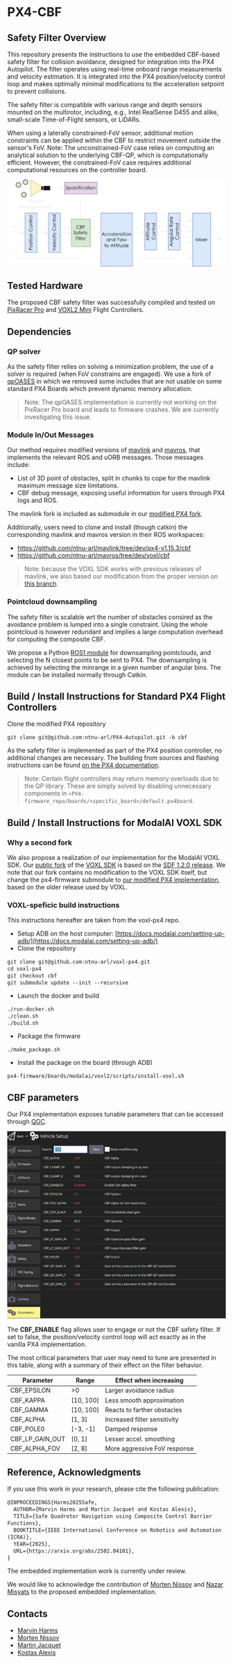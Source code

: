 # PX4-CBF

## Safety Filter Overview

This repository presents the instructions to use the embedded CBF-based safety filter for collision avoidance, designed for integration into the PX4 Autopilot.
The filter operates using real-time onboard range measurements and velocity estimation.
It is integrated into the PX4 position/velocity control loop and makes optimally minimal modifications to the acceleration setpoint to prevent collisions.

The safety filter is compatible with various range and depth sensors mounted on the multirotor, including, e.g., Intel RealSense D455 and alike, small-scale Time-of-Flight sensors, or LiDARs.

When using a laterally constrained-FoV sensor, additional motion constraints can be applied within the CBF to restrict movement outside the sensor's FoV.
Note: The unconstrained-FoV case relies on computing an analytical solution to the underlying CBF-QP, which is computationally efficient.
However, the constrained-FoV case requires additional computational resources on the controller board.

![Overview of the modified PX4 control cascade](resources/architecture.png)

## Tested Hardware

The proposed CBF safety filter was successfully compiled and tested on [PixRacer Pro](https://mrobotics.io/docs/pixracer-pro/) and [VOXL2 Mini](https://www.modalai.com/products/voxl-2-mini) Flight Controllers.

## Dependencies

### QP solver

As the safety filter relies on solving a minimization problem, the use of a solver is required (when FoV constrains are engaged).
We use a fork of [qpOASES](https://github.com/ntnu-arl/qpOASES/tree/dev/cbf) in which we removed some includes that are not usable on some standard PX4 Boards which prevent dynamic memory allocation.

> Note: The qpOASES implementation is currently not working on the PixRacer Pro board and leads to firmware crashes. We are currently investigating this issue.

### Module In/Out Messages

Our method requires modified versions of [mavlink](https://github.com/mavlink/mavlink) and [mavros](https://github.com/mavlink/mavros), that implements the relevant ROS and uORB messages.
Those messages include:
* List of 3D point of obstacles, split in chunks to cope for the mavlink maximum message size limitations.
* CBF debug message, exposing useful information for users through PX4 logs and ROS.

The mavlink fork is included as submodule in our [modified PX4 fork](https://github.com/ntnu-arl/PX4-Autopilot/tree/cbf).

Additionally, users need to clone and install (though catkin) the corresponding mavlink and mavros version in their ROS workspaces:
* https://github.com/ntnu-arl/mavlink/tree/dev/px4-v1.15.3/cbf
* https://github.com/ntnu-arl/mavros/tree/dev/voxl/cbf

> Note: because the VOXL SDK works with previous releases of mavlink, we also based our modification from the proper version on [this branch](https://github.com/ntnu-arl/mavlink/tree/dev/voxl/cbf).

### Pointcloud downsampling

The safety filter is scalable wrt the number of obstacles consired as the avoidance problem is lumped into a single constraint.
Using the whole pointcloud is however redundant and implies a large computation overhead for computing the composite CBF.

We propose a Python [ROS1 module](https://github.com/ntnu-arl/cbf_pc_selector) for downsampling pointclouds, and selecting the N closest points to be sent to PX4.
The downsampling is achieved by selecting the minrange in a given number of angular bins.
The module can be installed normally through Catkin.

## Build / Install Instructions for Standard PX4 Flight Controllers

Clone the modified PX4 repository
```
git clone git@github.com:ntnu-arl/PX4-Autopilot.git -b cbf
```

As the safety filter is implemented as part of the PX4 position controller, no additional changes are necessary.
The building from sources and flashing instructions can be found [on the PX4 documentation](https://docs.px4.io/main/en/dev_setup/building_px4.html).

> Note: Certain flight controllers may return memory overloads due to the QP library.
These are simply solved by disabling unnecessary components in `<PX4-firmware_repo/boards/<specific_board>/default.px4board`.

## Build / Install Instructions for ModalAI VOXL SDK

### Why a second fork

We also propose a realization of our implementation for the ModalAI VOXL SDK.
Our [public fork](https://github.com/ntnu-arl/voxl-px4/tree/cbf) of the [VOXL SDK](https://gitlab.com/voxl-public/voxl-sdk/services/voxl-px4) is based on the [SDF 1.2.0 release](https://gitlab.com/voxl-public/voxl-sdk/services/voxl-px4/-/tags/sdk-1.2.0).
We note that our fork contains no modification to the VOXL SDK itself, but change the px4-firmware submodule to [our modified PX4 implementation](https://github.com/ntnu-arl/modalai-px4-firmware), based on the older release used by VOXL.

### VOXL-speficic build instructions

This instructions hereafter are taken from the voxl-px4 repo.

* Setup ADB on the host computer: [https://docs.modalai.com/setting-up-adb/](https://docs.modalai.com/setting-up-adb/)
* Clone the repository
```
git clone git@github.com:ntnu-arl/voxl-px4.git
cd voxl-px4
git checkout cbf
git submodule update --init --recursive
```
* Launch the docker and build
```
./run-docker.sh
./clean.sh
./build.sh
```
* Package the firmware
```
./make_package.sh
```
* Install the package on the board (through ADB)
```
px4-firmware/boards/modalai/voxl2/scripts/install-voxl.sh
```

## CBF parameters

Our PX4 implementation exposes tunable parameters that can be accessed through [QGC](https://qgroundcontrol.com/).

![Image of exposed parameters in QGC](resources/qgc_params.jpg)

The **CBF_ENABLE** flag allows user to engage or not the CBF safety filter.
If set to false, the position/velocity control loop will act exactly as in the vanilla PX4 implementation.

The most critical parameters that user may need to tune are presented in this table, along with a summary of their effect on the filter behavior.

| Parameter       | Range     | Effect when increasing       |
| --------------- | --------- | ---------------------------- |
| CBF_EPSILON     | >0        | Larger avoidance radius      |
| CBF_KAPPA       | [10, 100] | Less smooth approximation    |
| CBF_GAMMA       | [10, 100] | Reacts to farther obstacles  |
| CBF_ALPHA       | [1, 3]    | Increased filter sensitivity |
| CBF_POLE0       | [-3, -1]  | Damped response              |
| CBF_LP_GAIN_OUT | [0, 1]    | Lesser accel. smoothing      |
| CBF_ALPHA_FOV   | [2, 8]    | More aggressive FoV response |

## Reference, Acknowledgments

If you use this work in your research, please cite the following publication:

```
@INPROCEEDINGS{Harms2025Safe,
  AUTHOR={Marvin Harms and Martin Jacquet and Kostas Alexis},
  TITLE={Safe Quadrotor Navigation using Composite Control Barrier Functions},
  BOOKTITLE={IEEE International Conference on Robotics and Automation (ICRA)},
  YEAR={2025},
  URL={https://arxiv.org/abs/2502.04101},
}
```

The embedded implementation work is currently under review.

We would like to acknowledge the contribution of [Morten Nissov](https://github.com/mnissov) and [Nazar Misyats](https://github.com/Krafpy) to the proposed embedded implementation.

## Contacts

* [Marvin Harms](mailto:marvin.c.harms@ntnu.no)
* [Morten Nissov](mailto:morten.nissov@ntnu.no)
* [Martin Jacquet](mailto:marvin.jacquet@ntnu.no)
* [Kostas Alexis](mailto:konstantinos.alexis@ntnu.no)
